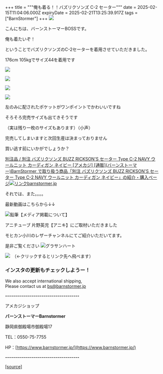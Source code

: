 +++
title = """俺も着る！！バズリクソンズ C-2 セーター"""
date = 2025-02-15T11:04:06.000Z
expiryDate = 2025-02-21T13:25:39.917Z
tags = ["BarnStormer"]
+++
[![](https://stat.ameba.jp/user_images/20231023/16/barnstormer-go/b2/03/p/o0420015015354743273.png)](https://ameblo.jp/barnstormer-go/entry-12825670498.html)

こんにちは、バーンストーマーBOSSです。

俺も着たいぞ！

ということでバズリクソンズのC-2セーターを着用させていただきました。

176cm 105kgでサイズ44を着用です

[![](https://stat.ameba.jp/user_images/20250215/19/barnstormer-go/81/e0/j/o0500075015544564662.jpg)](https://stat.ameba.jp/user_images/20250215/19/barnstormer-go/81/e0/j/o0500075015544564662.jpg)

[![](https://stat.ameba.jp/user_images/20250215/19/barnstormer-go/dc/d7/j/o0500075015544564663.jpg)](https://stat.ameba.jp/user_images/20250215/19/barnstormer-go/dc/d7/j/o0500075015544564663.jpg)

[![](https://stat.ameba.jp/user_images/20250215/19/barnstormer-go/92/71/j/o0500075015544564664.jpg)](https://stat.ameba.jp/user_images/20250215/19/barnstormer-go/92/71/j/o0500075015544564664.jpg)

[![](https://stat.ameba.jp/user_images/20250215/19/barnstormer-go/d1/b9/j/o0500075015544564667.jpg)](https://stat.ameba.jp/user_images/20250215/19/barnstormer-go/d1/b9/j/o0500075015544564667.jpg)

左のみに配されたポケットがワンポイントでかわいいですね

そろそろ完売サイズも出てきそうです

（実は残り一枚のサイズもあります）（小声）

完売してしまいますと次回生産は決まっておりません

買い逃す前にいかがでしょうか？

[別注品 / 別注 バズリクソンズ BUZZ RICKSON'S セーター Type C-2 NAVY ウールニット カーディガン ネイビー \[アメカジ\] \[通販\](バーンストーマー)BarnStormer で取り扱う商品「別注 バズリクソンズ BUZZ RICKSON'S セーター Type C-2 NAVY ウールニット カーディガン ネイビー」の紹介・購入ページ![リンク](https://c.stat100.ameba.jp/ameblo/symbols/v3.20.0/svg/gray/editor_link.svg)barnstormer.jp](https://barnstormer.jp/view/item/000000013558?category_page_id=ct43)

それでは、また。。。。

最新動画はこちらから↓↓

![鉛筆](https://stat100.ameba.jp/blog/ucs/img/char/char3/519.png)【メディア掲載について】

アニチューブ 片野英児【アニキ】にご取材いただきました

モヒカン小川のレザーチャンネルにてご紹介いただいてます。

是非ご覧ください ![グラサンハート](https://stat100.ameba.jp/blog/ucs/img/char/char3/148.png)

[![](https://stat.ameba.jp/user_images/20230412/16/barnstormer-go/6a/23/p/o0108010815269242493.png)](https://www.instagram.com/barnstormer_daily/)　（←クリックするとリンク先へ飛べます）

### インスタの更新もチェックしようー！

We also accept international shipping,  
Please contact us at bs@barnstormer.jp

**\-------------------------------------**

アメカジショップ

**バーンストーマーBarnstormer**

静岡県御殿場市御殿場17

TEL：0550-75-7755

HP：[https://www.barnstormer.jp/](https://www.barnstormer.jp/)

**\-------------------------------------**

[[source]](https://ameblo.jp/barnstormer-go/entry-12886553469.html)
